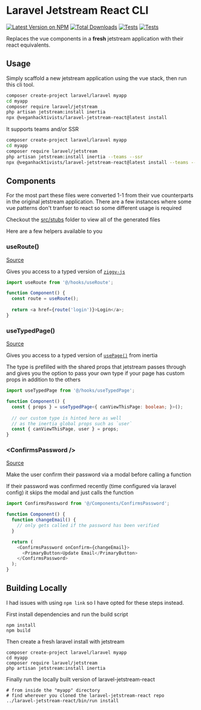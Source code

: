 # Laravel Jetstream React CLI

[![Latest Version on NPM](https://img.shields.io/npm/v/laravel-jetstream-react.svg?style=flat-square)](https://www.npmjs.com/package/laravel-jetstream-react)
[![Total Downloads](https://img.shields.io/npm/dt/laravel-jetstream-react.svg?style=flat-square)](https://www.npmjs.com/package/laravel-jetstream-react)
[![Tests](https://github.com/ozziexsh/laravel-jetstream-react/actions/workflows/nightly-clone.yml/badge.svg?branch=main)](https://github.com/ozziexsh/laravel-jetstream-react/actions/workflows/nightly-clone.yml)
[![Tests](https://github.com/ozziexsh/laravel-jetstream-react/actions/workflows/test-conversion.yml/badge.svg?branch=main)](https://github.com/ozziexsh/laravel-jetstream-react/actions/workflows/test-conversion.yml)

Replaces the vue components in a **fresh** jetstream application with their react equivalents.

## Usage

Simply scaffold a new jetstream application using the vue stack, then run this cli tool.

```bash
composer create-project laravel/laravel myapp
cd myapp
composer require laravel/jetstream
php artisan jetstream:install inertia
npx @veganhacktivists/laravel-jetstream-react@latest install
```

It supports teams and/or SSR

```bash
composer create-project laravel/laravel myapp
cd myapp
composer require laravel/jetstream
php artisan jetstream:install inertia --teams --ssr
npx @veganhacktivists/laravel-jetstream-react@latest install --teams --ssr
```

## Components

For the most part these files were converted 1-1 from their vue counterparts in the original jetstream application. There are a few instances where some vue patterns don't tranfser to react so some different usage is required

Checkout the [src/stubs](./src/stubs) folder to view all of the generated files

Here are a few helpers available to you

### useRoute()

[Source](https://github.com/ozziexsh/laravel-jetstream-react/blob/main/src/stubs/resources/js/Hooks/useRoute.ts)

Gives you access to a typed version of [`ziggy-js`](https://github.com/tighten/ziggy)

```javascript
import useRoute from '@/hooks/useRoute';

function Component() {
  const route = useRoute();
  
  return <a href={route('login')}>Login</a>;
}
```

### useTypedPage()

[Source](https://github.com/ozziexsh/laravel-jetstream-react/blob/main/src/stubs/resources/js/Hooks/useTypedPage.ts)

Gives you access to a typed version of [`usePage()`]() from inertia

The type is prefilled with the shared props that jetstream passes through and gives you the option to pass your own type if your page has custom props in addition to the others

```typescript
import useTypedPage from '@/hooks/useTypedPage';

function Component() {
  const { props } = useTypedPage<{ canViewThisPage: boolean; }>();
  
  // our custom type is hinted here as well 
  // as the inertia global props such as `user`
  const { canViewThisPage, user } = props;
}
```

### \<ConfirmsPassword />

[Source](https://github.com/ozziexsh/laravel-jetstream-react/blob/main/src/stubs/resources/js/Jetstream/ConfirmsPassword.tsx)

Make the user confirm their password via a modal before calling a function

If their password was confirmed recently (time configured via laravel config) it skips the modal and just calls the function

```javascript
import ConfirmsPassword from '@/Components/ConfirmsPassword';

function Component() {
  function changeEmail() {
    // only gets called if the password has been verified
  }

  return (
    <ConfirmsPassword onConfirm={changeEmail}>
      <PrimaryButton>Update Email</PrimaryButton>
    </ConfirmsPassword>
  );
}
```

## Building Locally

I had issues with using `npm link` so I have opted for these steps instead.

First install dependencies and run the build script

```shell
npm install
npm build
```

Then create a fresh laravel install with jetstream

```shell
composer create-project laravel/laravel myapp
cd myapp
composer require laravel/jetstream
php artisan jetstream:install inertia
```

Finally run the locally built version of laravel-jetstream-react

```shell
# from inside the "myapp" directory
# find wherever you cloned the laravel-jetstream-react repo
../laravel-jetstream-react/bin/run install
```
